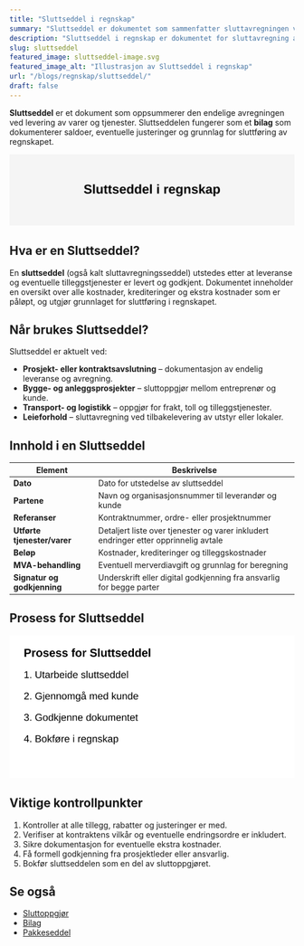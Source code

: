 ```yaml
---
title: "Sluttseddel i regnskap"
summary: "Sluttseddel er dokumentet som sammenfatter sluttavregningen ved leveranse av varer og tjenester, viktig for korrekte bilag og regnskapsavslutning."
description: "Sluttseddel i regnskap er dokumentet for sluttavregning av leveranser og tjenester, med oversikt over saldi og detaljer som underbygger bokføring og internkontroll."
slug: sluttseddel
featured_image: sluttseddel-image.svg
featured_image_alt: "Illustrasjon av Sluttseddel i regnskap"
url: "/blogs/regnskap/sluttseddel/"
draft: false
---
```


**Sluttseddel** er et dokument som oppsummerer den endelige avregningen ved levering av varer og tjenester. Sluttseddelen fungerer som et **bilag** som dokumenterer saldoer, eventuelle justeringer og grunnlag for sluttføring av regnskapet.

![Illustrasjon av Sluttseddel i regnskap](sluttseddel-image.svg)

## Hva er en Sluttseddel?

En **sluttseddel** (også kalt sluttavregningsseddel) utstedes etter at leveranse og eventuelle tilleggstjenester er levert og godkjent. Dokumentet inneholder en oversikt over alle kostnader, krediteringer og ekstra kostnader som er påløpt, og utgjør grunnlaget for sluttføring i regnskapet.

## Når brukes Sluttseddel?

Sluttseddel er aktuelt ved:

* **Prosjekt- eller kontraktsavslutning** – dokumentasjon av endelig leveranse og avregning.
* **Bygge- og anleggsprosjekter** – sluttoppgjør mellom entreprenør og kunde.
* **Transport- og logistikk** – oppgjør for frakt, toll og tilleggstjenester.
* **Leieforhold** – sluttavregning ved tilbakelevering av utstyr eller lokaler.

## Innhold i en Sluttseddel

| **Element**                | **Beskrivelse**                                                                 |
|----------------------------|---------------------------------------------------------------------------------|
| **Dato**                   | Dato for utstedelse av sluttseddel                                              |
| **Partene**                | Navn og organisasjonsnummer til leverandør og kunde                             |
| **Referanser**             | Kontraktnummer, ordre- eller prosjektnummer                                      |
| **Utførte tjenester/varer**| Detaljert liste over tjenester og varer inkludert endringer etter opprinnelig avtale |
| **Beløp**                  | Kostnader, krediteringer og tilleggskostnader                                   |
| **MVA-behandling**         | Eventuell merverdiavgift og grunnlag for beregning                              |
| **Signatur og godkjenning**| Underskrift eller digital godkjenning fra ansvarlig for begge parter            |

## Prosess for Sluttseddel

![Prosess for utarbeidelse og godkjenning av Sluttseddel](sluttseddel-prosess.svg)

## Viktige kontrollpunkter

1. Kontroller at alle tillegg, rabatter og justeringer er med.
2. Verifiser at kontraktens vilkår og eventuelle endringsordre er inkludert.
3. Sikre dokumentasjon for eventuelle ekstra kostnader.
4. Få formell godkjenning fra prosjektleder eller ansvarlig.
5. Bokfør sluttseddelen som en del av sluttoppgjøret.

## Se også

* [Sluttoppgjør](/blogs/regnskap/sluttoppgjor "Sluttoppgjør i regnskap")
* [Bilag](/blogs/regnskap/hva-er-bilag "Hva er Bilag? En Komplett Guide til Regnskapsbilag")
* [Pakkeseddel](/blogs/regnskap/hva-er-pakkeseddel "Hva er Pakkeseddel? Komplett Guide til Leveringsdokumentasjon og Regnskap")

